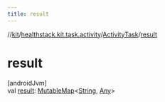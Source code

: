 ```yaml
---
title: result
---
```

//[kit](../../../index.html)/[healthstack.kit.task.activity](../index.html)/[ActivityTask](index.html)/[result](result.html)



# result



[androidJvm]\
val [result](result.html): [MutableMap](https://kotlinlang.org/api/latest/jvm/stdlib/kotlin.collections/-mutable-map/index.html)&lt;[String](https://kotlinlang.org/api/latest/jvm/stdlib/kotlin/-string/index.html), [Any](https://kotlinlang.org/api/latest/jvm/stdlib/kotlin/-any/index.html)&gt;




